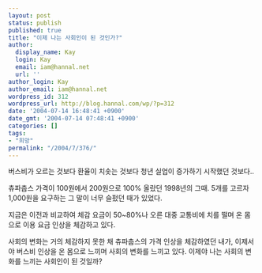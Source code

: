 ```yaml
---
layout: post
status: publish
published: true
title: "이제 나는 사회인이 된 것인가?"
author:
  display_name: Kay
  login: Kay
  email: iam@hannal.net
  url: ''
author_login: Kay
author_email: iam@hannal.net
wordpress_id: 312
wordpress_url: http://blog.hannal.com/wp/?p=312
date: '2004-07-14 16:48:41 +0900'
date_gmt: '2004-07-14 07:48:41 +0900'
categories: []
tags:
- "희망"
permalink: "/2004/7/376/"
---
```

<p>버스비가 오르는 것보다 환율이 치솟는 것보다 청년 실업이 증가하기 시작했던 것보다..</p>
<p>츄파춥스 가격이 100원에서 200원으로 100% 올랐던 1998년의 그때. 5개를 고르자 1,000원을 요구하는 그 말이 너무 슬펐던 때가 있었다.</p>
<p>지금은 이전과 비교하여 체감 요금이 50~80%나 오른 대중 교통비에 치를 떨며 온 몸으로 이용 요금 인상을 체감하고 있다.</p>
<p>사회의 변화는 거의 체감하지 못한 채 츄파춥스의 가격 인상을 체감하였던 내가, 이제서야 버스비 인상을 온 몸으로 느끼며 사회의 변화를 느끼고 있다. 이제야 나는 사회의 변화를 느끼는 사회인이 된 것일까?</p>
